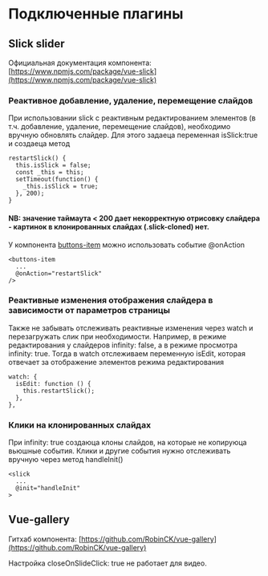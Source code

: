 # Подключенные плагины
## Slick slider
Официальная документация компонента: [https://www.npmjs.com/package/vue-slick](https://www.npmjs.com/package/vue-slick)
### Реактивное добавление, удаление, перемещение слайдов
При использовании slick с реактивным редактированием элементов (в т.ч. добавление, удаление, перемещение слайдов), необходимо вручную обновлять слайдер. Для этого задаеца переменная isSlick:true и создаеца метод

```vue
restartSlick() {
  this.isSlick = false;
  const _this = this;
  setTimeout(function() {
    _this.isSlick = true;
  }, 200);
}
```
#### NB: значение таймаута < 200 дает некорректную отрисовку слайдера - картинок в клонированных слайдах (.slick-cloned) нет.

У компонента [buttons-item](/components/admin/ButtonsItem.vue) можно использовать событие @onAction

```vue
<buttons-item
  ...
  @onAction="restartSlick"
/>
```
### Реактивные изменения отображения слайдера в зависимости от параметров страницы
Также не забывать отслеживать реактивные изменения через watch и перезагружать слик при необходимости. Например, в режиме редактирования у слайдеров infinity: false, а в режиме просмотра infinity: true. Тогда в watch отслеживаем переменную isEdit, которая отвечает за отображение элементов режима редактирования
```vue
watch: {
  isEdit: function () {
    this.restartSlick();
  },
},
```
### Клики на клонированных слайдах
При infinity: true создаюца клоны слайдов, на которые не копируюца вьюшные события. Клики и другие события нужно отслеживать вручную через метод handleInit()
```vue
<slick
  ...
  @init="handleInit"
>
```
## Vue-gallery
Гитхаб компонента: [https://github.com/RobinCK/vue-gallery](https://github.com/RobinCK/vue-gallery)

Настройка closeOnSlideClick: true не работает для видео.